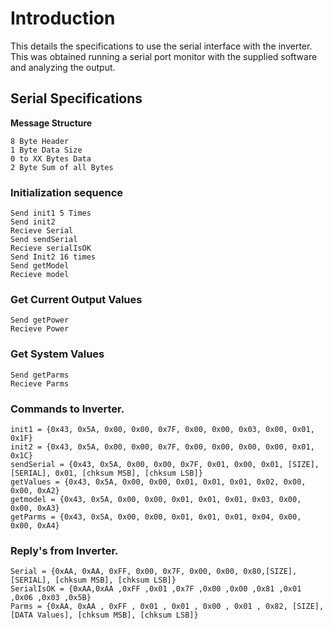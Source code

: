 # Introduction #

This details the specifications to use the serial interface with the inverter. This was obtained running a serial port monitor with the supplied software and analyzing the output.

## Serial Specifications ##
**Message Structure**
```
8 Byte Header
1 Byte Data Size
0 to XX Bytes Data
2 Byte Sum of all Bytes
```

### Initialization sequence ###
```
Send init1 5 Times
Send init2
Recieve Serial
Send sendSerial
Recieve serialIsOK
Send Init2 16 times
Send getModel
Recieve model
```

### Get Current Output Values ###
```
Send getPower
Recieve Power
```

### Get System Values ###
```
Send getParms
Recieve Parms
```


### Commands to Inverter. ###
```
init1 = {0x43, 0x5A, 0x00, 0x00, 0x7F, 0x00, 0x00, 0x03, 0x00, 0x01, 0x1F}
init2 = {0x43, 0x5A, 0x00, 0x00, 0x7F, 0x00, 0x00, 0x00, 0x00, 0x01, 0x1C}
sendSerial = {0x43, 0x5A, 0x00, 0x00, 0x7F, 0x01, 0x00, 0x01, [SIZE],[SERIAL], 0x01, [chksum MSB], [chksum LSB]}
getValues = {0x43, 0x5A, 0x00, 0x00, 0x01, 0x01, 0x01, 0x02, 0x00, 0x00, 0xA2}
getmodel = {0x43, 0x5A, 0x00, 0x00, 0x01, 0x01, 0x01, 0x03, 0x00, 0x00, 0xA3}
getParms = {0x43, 0x5A, 0x00, 0x00, 0x01, 0x01, 0x01, 0x04, 0x00, 0x00, 0xA4}
```
### Reply's from Inverter. ###

```
Serial = {0xAA, 0xAA, 0xFF, 0x00, 0x7F, 0x00, 0x00, 0x80,[SIZE],[SERIAL], [chksum MSB], [chksum LSB]}
SerialIsOK = {0xAA,0xAA ,0xFF ,0x01 ,0x7F ,0x00 ,0x00 ,0x81 ,0x01 ,0x06 ,0x03 ,0x5B}
Parms = {0xAA, 0xAA , 0xFF , 0x01 , 0x01 , 0x00 , 0x01 , 0x82, [SIZE],[DATA Values], [chksum MSB], [chksum LSB]}
```